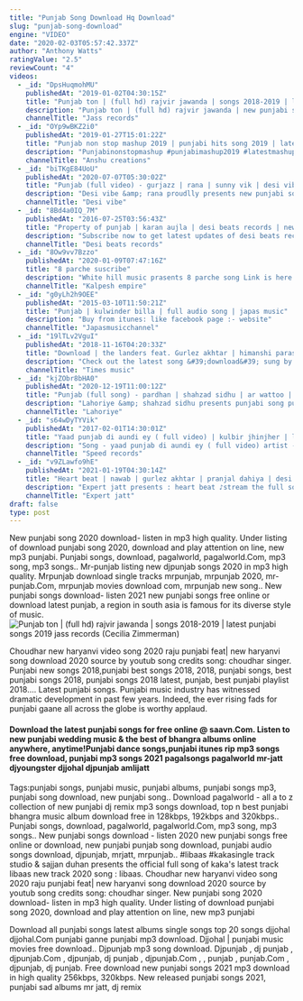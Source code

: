 ```yaml
---
title: "Punjab Song Download Hq Download"
slug: "punjab-song-download"
engine: "VIDEO"
date: "2020-02-03T05:57:42.337Z"
author: "Anthony Watts"
ratingValue: "2.5"
reviewCount: "4"
videos:
  - _id: "DpsHuqmohMU"
    publishedAt: "2019-01-02T04:30:15Z"
    title: "Punjab ton | (full hd) rajvir jawanda | songs 2018-2019 | latest punjabi songs 2019 jass records"
    description: "Punjab ton | (full hd) rajvir jawanda | new punjabi songs 2019 | latest punjabi songs 2019 jass records subscribe to our channel"
    channelTitle: "Jass records"
  - _id: "OYp9wBKZ2i0"
    publishedAt: "2019-01-27T15:01:22Z"
    title: "Punjab non stop mashup 2019 | punjabi hits song 2019 | latest punjabi remix mashup songs 2019"
    description: "Punjabinonstopmashup #punjabimashup2019 #latestmashup2019 punjab non stop mashup 2019 | punjabi hits song 2019 | latest punjabi remix mashup"
    channelTitle: "Anshu creations"
  - _id: "biTKgE84UoU"
    publishedAt: "2020-07-07T05:30:02Z"
    title: "Punjab (full video) - gurjazz | rana | sunny vik | desi vibe | latest punjabi songs 2020"
    description: "Desi vibe &amp; rana proudlly presents new punjabi song punjab in vocals of gurjaaz under music of sunny vik. Do like,comment, share &amp; subscribe. #punjab"
    channelTitle: "Desi vibe"
  - _id: "8Bd4a0IQ_7M"
    publishedAt: "2016-07-25T03:56:43Z"
    title: "Property of punjab | karan aujla | desi beats records | new punjabi songs 2016 |"
    description: "Subscribe now to get latest updates of desi beats records Phone : +918725921313 (india) desi beats records"
    channelTitle: "Desi beats records"
  - _id: "8Ow9vv7Bzzo"
    publishedAt: "2020-01-09T07:47:16Z"
    title: "8 parche suscribe"
    description: "White hill music prasents 8 parche song Link is here please subscribe white hill music chanel for latest panjabi song."
    channelTitle: "Kalpesh empire"
  - _id: "g0yLh2h9OEE"
    publishedAt: "2015-03-10T11:50:21Z"
    title: "Punjab | kulwinder billa | full audio song | japas music"
    description: "Buy from itunes: like facebook page :- website"
    channelTitle: "Japasmusicchannel"
  - _id: "19lTLv2VguI"
    publishedAt: "2018-11-16T04:20:33Z"
    title: "Download | the landers feat. Gurlez akhtar | himanshi parashar| mr. Vgrooves | latest punjabi song"
    description: "Check out the latest song &#39;download&#39; sung by the landers feat. Gurlez akhtar. Like || share || spread || love make sure you subscribe and never miss a video:"
    channelTitle: "Times music"
  - _id: "kjZObr8bHA0"
    publishedAt: "2020-12-19T11:00:12Z"
    title: "Punjab (full song) - pardhan | shahzad sidhu | ar wattoo | mansoor ahmad | ijaz ghoug | lahoriye"
    description: "Lahoriye &amp; shahzad sidhu presents punjabi song punjab in the support of farmers all over the world. The song contributed by very talented waqar bhinder"
    channelTitle: "Lahoriye"
  - _id: "s64wDyTYVik"
    publishedAt: "2017-02-01T14:30:01Z"
    title: "Yaad punjab di aundi ey ( full video) | kulbir jhinjher | latest punjabi song 2017 | speed records"
    description: "Song - yaad punjab di aundi ey ( full video) artist - kulbir jhinjher label - speed records saavan- gaana- eros-"
    channelTitle: "Speed records"
  - _id: "v9ZLawfo9hE"
    publishedAt: "2021-01-19T04:30:14Z"
    title: "Heart beat | nawab | gurlez akhtar | pranjal dahiya | desi crew | latest punjabi songs 2021"
    description: "Expert jatt presents : heart beat ♪stream the full song here♪ spotify: apple music: jiosaavn:"
    channelTitle: "Expert jatt"
draft: false
type: post
---
```


New punjabi song 2020 download- listen in mp3 high quality. Under listing of download punjabi song 2020, download and play attention on line, new mp3 punjabi. Punjabi songs, download, pagalworld, pagalworld.Com, mp3 song, mp3 songs.. Mr-punjab listing new djpunjab songs 2020 in mp3 high quality. Mrpunjab download single tracks mrpunjab, mrpunjab 2020, mr-punjab.Com, mrpunjab movies download com, mrpunjab new song.. New punjabi songs download- listen 2021 new punjabi songs free online or download latest punjab, a region in south asia is famous for its diverse style of music.
![Punjab ton | (full hd) rajvir jawanda | songs 2018-2019 | latest punjabi songs 2019 jass records (Cecilia Zimmerman)](https://i.ytimg.com/vi/DpsHuqmohMU/hqdefault.jpg "Punjab ton | (full hd) rajvir jawanda | songs 2018-2019 | latest punjabi songs 2019 jass records (Jason Torres)")

Choudhar new haryanvi video song 2020 raju punjabi feat| new haryanvi song download 2020 source by youtub song credits song: choudhar singer. Punjabi new songs 2018,punjabi best songs 2018, 2018, punjabi songs, best punjabi songs 2018, punjabi songs 2018 latest, punjab, best punjabi playlist 2018.... Latest punjabi songs. Punjabi music industry has witnessed dramatic development in past few years. Indeed, the ever rising fads for punjabi gaane all across the globe is worthy applaud.
<!--inArticleAds-->

<!--galleryOne-->

#### Download the latest punjabi songs for free online @ saavn.Com. Listen to new punjabi wedding music & the best of bhangra albums online anywhere, anytime!Punjabi dance songs,punjabi itunes rip mp3 songs free download, punjabi mp3 songs 2021 pagalsongs pagalworld mr-jatt djyoungster djjohal djpunjab amlijatt
<!--inArticleAds-->

<!--galleryTwo-->

Tags:punjabi songs, punjabi music, punjabi albums, punjabi songs mp3, punjabi song download, new punjabi song.. Download pagalworld - all a to z collection of new punjabi dj remix mp3 songs download, top n best punjabi bhangra music album download free in 128kbps, 192kbps and 320kbps.. Punjabi songs, download, pagalworld, pagalworld.Com, mp3 song, mp3 songs.. New punjabi songs download - listen 2020 new punjabi songs free online or download, new punjabi punjab song download, punjabi audio songs download, djpunjab, mrjatt, mrpunjab.. #libaas #kakasingle track studio &amp; sajjan duhan presents the official full song of kaka&#39;s latest track libaas new track 2020 song : libaas. Choudhar new haryanvi video song 2020 raju punjabi feat| new haryanvi song download 2020 source by youtub song credits song: choudhar singer. New punjabi song 2020 download- listen in mp3 high quality. Under listing of download punjabi song 2020, download and play attention on line, new mp3 punjabi
<!--galleryThree-->

Download all punjabi songs latest albums single songs top 20 songs djjohal djjohal.Com punjabi ganne punjabi mp3 download. Djjohal | punjabi music movies free download.. Djpunjab mp3 song download. Djpunjab , dj punjab , djpunjab.Com , djpunjab, dj punjab , djpunjab.Com , , punjab , punjab.Com , djpunjab, dj punjab. Free download new punjabi songs 2021 mp3 download in high quality 256kbps, 320kbps. New released punjabi songs 2021, punjabi sad albums mr jatt, dj remix